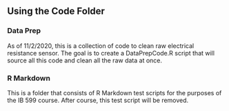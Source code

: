 ## Using the Code Folder

### Data Prep

As of 11/2/2020, this is a collection of code to clean raw electrical resistance sensor. The goal is to create a DataPrepCode.R script that will source all this code and clean all the raw data at once. 

### R Markdown

This is a folder that consists of R Markdown test scripts for the purposes of the IB 599 course. After course, this test script will be removed. 
